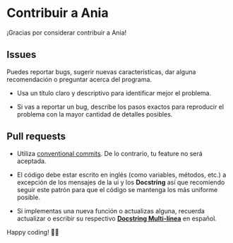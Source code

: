 # Contribuir a Ania

¡Gracias por considerar contribuir a Ania! 

## Issues

Puedes reportar bugs, sugerir nuevas características, dar alguna recomendación o preguntar acerca del programa.

+ Usa un título claro y descriptivo para identificar mejor el problema.

+ Si vas a reportar un bug, describe los pasos exactos para reproducir el problema con la mayor cantidad de detalles posibles.


## Pull requests

+ Utiliza [conventional commits](https://www.conventionalcommits.org/en/v1.0.0/). De lo contrario, tu feature no será aceptada.

+ El código debe estar escrito en inglés (como variables, métodos, etc.) a excepción de los mensajes de la ui y los **Docstring** así que recomiendo seguir este patrón para que el código se mantenga los más uniforme posible.

+ Si implementas una nueva función o actualizas alguna, recuerda actualizar o escribir su respectivo [**Docstring Multi-línea**](https://peps.python.org/pep-0257/#multi-line-docstrings) en español.

Happy coding! 🐱‍💻